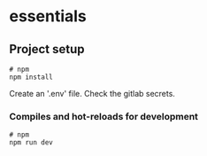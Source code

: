 # essentials

## Project setup

```
# npm
npm install
```

Create an '.env' file.
Check the gitlab secrets.

### Compiles and hot-reloads for development

```
# npm
npm run dev 
```
